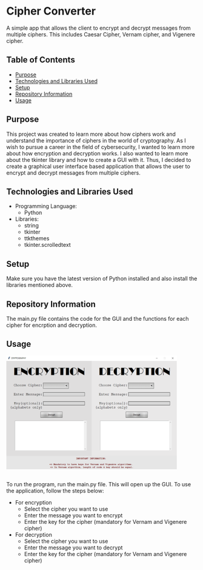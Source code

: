 # Cipher Converter
A simple app that allows the client to encrypt and decrypt messages from multiple ciphers. This includes Caesar Cipher, Vernam cipher, and Vigenere cipher.



## Table of Contents
- [Purpose](#purpose)
- [Technologies and Libraries Used](#technologies-and-libraries-used)
- [Setup](#setup)
- [Repository Information](#repository-information)
- [Usage](#usage)


## Purpose
This project was created to learn more about how ciphers work and understand the importance of ciphers in the world of cryptography. As I wish to pursue a career in the field of cybersecurity, I wanted to learn more about how encryption and decryption works.
I also wanted to learn more about the tkinter library and how to create a GUI with it. Thus, I decided to create a graphical user interface based application that allows the user to encrypt and decrypt messages from multiple ciphers.


## Technologies and Libraries Used
- Programming Language:
    - Python
- Libraries:
    - string
    - tkinter
    - ttkthemes
    - tkinter.scrolledtext


## Setup
Make sure you have the latest version of Python installed and also install the libraries mentioned above.

## Repository Information
The main.py file contains the code for the GUI and the functions for each cipher for encrption and decryption.

## Usage

<img src="image.png" width="450" height="300">

```
```

To run the program, run the main.py file. This will open up the GUI. To use the application, follow the steps below:
- For encryption
    - Select the cipher you want to use
    - Enter the message you want to encrypt
    - Enter the key for the cipher (mandatory for Vernam and Vigenere cipher)
- For decryption
    - Select the cipher you want to use
    - Enter the message you want to decrypt
    - Enter the key for the cipher (mandatory for Vernam and Vigenere cipher)